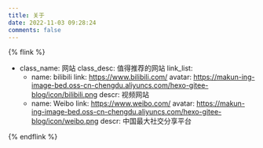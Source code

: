 ```yaml
---
title: 关于
date: 2022-11-03 09:28:24
comments: false
---
```


{% flink %}

- class_name: 网站
  class_desc: 值得推荐的网站
  link_list:
    - name: bilibili
      link: https://www.bilibili.com/
      avatar: https://makun-ing-image-bed.oss-cn-chengdu.aliyuncs.com/hexo-gitee-blog/icon/bilibili.png
      descr: 视频网站
    - name: Weibo
      link: https://www.weibo.com/
      avatar: https://makun-ing-image-bed.oss-cn-chengdu.aliyuncs.com/hexo-gitee-blog/icon/weibo.png
      descr: 中国最大社交分享平台

{% endflink %}